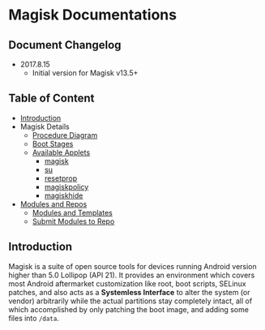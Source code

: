 # Magisk Documentations

## Document Changelog
- 2017.8.15
    - Initial version for Magisk v13.5+

## Table of Content

- [Introduction](#introduction)
- Magisk Details  
    - [Procedure Diagram](https://cdn.rawgit.com/topjohnwu/Magisk/cc1809688299f1f8b5db494a234850852712c0c9/docs/procedures.html)
    - [Boot Stages](bootstages.md)
    - [Available Applets](applets.md)
        - [magisk](applets.md#magisk)
        - [su](applets.md#su)
        - [resetprop](applets.md#resetprop)
        - [magiskpolicy](applets.md#magiskpolicy)
        - [magiskhide](applets.md#magiskhide)
- [Modules and Repos](module_repo.md)
    - [Modules and Templates](module_repo.md#magisk-module-format)
    - [Submit Modules to Repo](module_repo.md#submit-your-module-to-magisk-modules-repo)

    
## Introduction
Magisk is a suite of open source tools for devices running Android version higher than 5.0 Lollipop (API 21). It provides an environment which covers most Android aftermarket customization like root, boot scripts, SELinux patches, and also acts as a **Systemless Interface** to alter the system (or vendor) arbitrarily while the actual partitions stay completely intact, all of which accomplished by only patching the boot image, and adding some files into `/data`.


